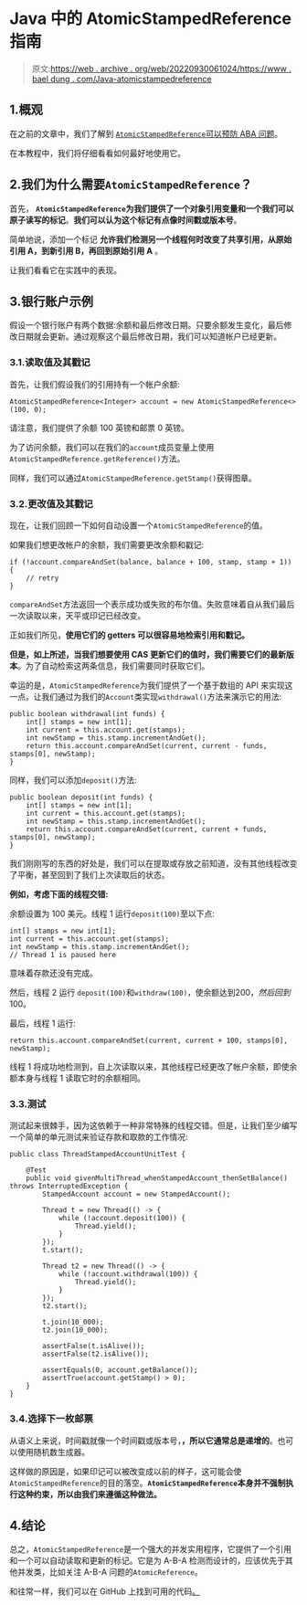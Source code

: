 # Java 中的 AtomicStampedReference 指南

> 原文:[https://web . archive . org/web/20220930061024/https://www . bael dung . com/Java-atomicstampedreference](https://web.archive.org/web/20220930061024/https://www.baeldung.com/java-atomicstampedreference)

## 1.概观

在之前的文章中，我们了解到 [`AtomicStampedReference`可以预防 ABA 问题](/web/20220628084028/https://www.baeldung.com/cs/aba-concurrency)。

在本教程中，我们将仔细看看如何最好地使用它。

## 2.我们为什么需要`AtomicStampedReference`？

首先， **`AtomicStampedReference`为我们提供了一个对象引用变量和一个我们可以原子读写的标记**。**我们可以认为这个标记有点像时间戳或版本号**。

简单地说，添加一个标记 **允许我们检测另一个线程何时改变了共享引用，从原始引用 A，到新引用 B，再回到原始引用 A** 。

让我们看看它在实践中的表现。

## 3.银行账户示例

假设一个银行账户有两个数据:余额和最后修改日期。只要余额发生变化，最后修改日期就会更新。通过观察这个最后修改日期，我们可以知道帐户已经更新。

### 3.1.读取值及其戳记

首先，让我们假设我们的引用持有一个帐户余额:

```
AtomicStampedReference<Integer> account = new AtomicStampedReference<>(100, 0);
```

请注意，我们提供了余额 100 英镑和邮票 0 英镑。

为了访问余额，我们可以在我们的`account`成员变量上使用`AtomicStampedReference.getReference()`方法。

同样，我们可以通过`AtomicStampedReference.getStamp()`获得图章。

### 3.2.更改值及其戳记

现在，让我们回顾一下如何自动设置一个`AtomicStampedReference`的值。

如果我们想更改帐户的余额，我们需要更改余额和戳记:

```
if (!account.compareAndSet(balance, balance + 100, stamp, stamp + 1)) {
    // retry
}
```

`compareAndSet`方法返回一个表示成功或失败的布尔值。失败意味着自从我们最后一次读取以来，天平或印记已经改变。

正如我们所见，**使用它们的 getters 可以很容易地检索引用和戳记。**

**但是，如上所述，当我们想要使用 CAS 更新它们的值时，我们需要它们的最新版本**。为了自动检索这两条信息，我们需要同时获取它们。

幸运的是，`AtomicStampedReference`为我们提供了一个基于数组的 API 来实现这一点。让我们通过为我们的`Account`类实现`withdrawal()`方法来演示它的用法:

```
public boolean withdrawal(int funds) {
    int[] stamps = new int[1];
    int current = this.account.get(stamps);
    int newStamp = this.stamp.incrementAndGet();
    return this.account.compareAndSet(current, current - funds, stamps[0], newStamp);
}
```

同样，我们可以添加`deposit()`方法:

```
public boolean deposit(int funds) {
    int[] stamps = new int[1];
    int current = this.account.get(stamps);
    int newStamp = this.stamp.incrementAndGet();
    return this.account.compareAndSet(current, current + funds, stamps[0], newStamp);
}
```

我们刚刚写的东西的好处是，我们可以在提取或存放之前知道，没有其他线程改变了平衡，甚至回到了我们上次读取后的状态。

**例如，考虑下面的线程交错:**

余额设置为 100 美元。线程 1 运行`deposit(100)`至以下点:

```
int[] stamps = new int[1];
int current = this.account.get(stamps);
int newStamp = this.stamp.incrementAndGet(); 
// Thread 1 is paused here
```

意味着存款还没有完成。

然后，线程 2 运行 `deposit(100)`和`withdraw(100)`，使余额达到$200，然后回到$100。

最后，线程 1 运行:

```
return this.account.compareAndSet(current, current + 100, stamps[0], newStamp);
```

线程 1 将成功地检测到，自上次读取以来，其他线程已经更改了帐户余额，即使余额本身与线程 1 读取它时的余额相同。

### 3.3.测试

测试起来很棘手，因为这依赖于一种非常特殊的线程交错。但是，让我们至少编写一个简单的单元测试来验证存款和取款的工作情况:

```
public class ThreadStampedAccountUnitTest {

    @Test
    public void givenMultiThread_whenStampedAccount_thenSetBalance() throws InterruptedException {
        StampedAccount account = new StampedAccount();

        Thread t = new Thread(() -> {
            while (!account.deposit(100)) {
                Thread.yield();
            }
        });
        t.start();

        Thread t2 = new Thread(() -> {
            while (!account.withdrawal(100)) {
                Thread.yield();
            }
        });
        t2.start();

        t.join(10_000);
        t2.join(10_000);

        assertFalse(t.isAlive());
        assertFalse(t2.isAlive());

        assertEquals(0, account.getBalance());
        assertTrue(account.getStamp() > 0);
    }
}
```

### 3.4.选择下一枚邮票

从语义上来说，时间戳就像一个时间戳或版本号，**，所以它通常总是递增的**。也可以使用随机数生成器。

这样做的原因是，如果印记可以被改变成以前的样子，这可能会使`AtomicStampedReference`的目的落空。**`AtomicStampedReference`本身并不强制执行这种约束，所以由我们来遵循这种做法。**

## 4.结论

总之，`AtomicStampedReference`是一个强大的并发实用程序，它提供了一个引用和一个可以自动读取和更新的标记。它是为 A-B-A 检测而设计的，应该优先于其他并发类，比如关注 A-B-A 问题的`AtomicReference`。

和往常一样，我们可以在 GitHub 上找到可用的代码[。](https://web.archive.org/web/20220628084028/https://github.com/eugenp/tutorials/tree/master/core-java-modules/core-java-concurrency-advanced-3)